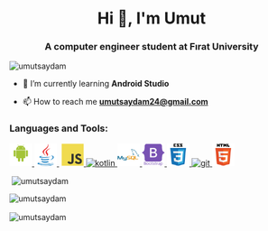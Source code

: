 <h1 align="center">Hi 👋, I'm Umut</h1>
<h3 align="center">A computer engineer student at Fırat University</h3>

<p align="left"> <img src="https://komarev.com/ghpvc/?username=umutsaydam&label=Profile%20views&color=0e75b6&style=flat" alt="umutsaydam" /> </p>

- 🌱 I’m currently learning **Android Studio**

- 📫 How to reach me **umutsaydam24@gmail.com**

<h3 align="left">Languages and Tools:</h3>
<p align="left"> 
   <a href="https://developer.android.com" target="_blank" rel="noreferrer"> 
   <img src="https://raw.githubusercontent.com/devicons/devicon/master/icons/android/android-original-wordmark.svg" alt="android" width="40" height="40"/>
   <a href="https://www.java.com" target="_blank" rel="noreferrer"> <img src="https://raw.githubusercontent.com/devicons/devicon/master/icons/java/java-original.svg" alt="java" width="40" height="40"/>&nbsp;</a> 
        <a href="https://developer.mozilla.org/en-US/docs/Web/JavaScript" target="_blank" rel="noreferrer"> <img src="https://raw.githubusercontent.com/devicons/devicon/master/icons/javascript/javascript-original.svg" alt="javascript" width="40" height="40"/> </a> <a href="https://kotlinlang.org" target="_blank" rel="noreferrer"> <img src="https://www.vectorlogo.zone/logos/kotlinlang/kotlinlang-icon.svg" alt="kotlin" width="40" height="40"/> </a>
   <a href="https://www.mysql.com/" target="_blank" rel="noreferrer"> <img src="https://raw.githubusercontent.com/devicons/devicon/master/icons/mysql/mysql-original-wordmark.svg" alt="mysql" width="40" height="40"/> </a> 
  </a> <a href="https://getbootstrap.com" target="_blank" rel="noreferrer"> <img src="https://raw.githubusercontent.com/devicons/devicon/master/icons/bootstrap/bootstrap-plain-wordmark.svg" alt="bootstrap" width="40" height="40"/> </a> <a href="https://www.w3schools.com/css/" target="_blank" rel="noreferrer"> <img src="https://raw.githubusercontent.com/devicons/devicon/master/icons/css3/css3-original-wordmark.svg" alt="css3" width="40" height="40"/> </a> <a href="https://git-scm.com/" target="_blank" rel="noreferrer"> <img src="https://www.vectorlogo.zone/logos/git-scm/git-scm-icon.svg" alt="git" width="40" height="40"/> </a> <a href="https://www.w3.org/html/" target="_blank" rel="noreferrer"> <img src="https://raw.githubusercontent.com/devicons/devicon/master/icons/html5/html5-original-wordmark.svg" alt="html5" width="40" height="40"/> </a>
</p>
<p>&nbsp;<img align="center" src="https://github-readme-stats.vercel.app/api?username=umutsaydam&show_icons=true&locale=en" alt="umutsaydam" /></p>
<p>&nbsp;<img align="left" src="https://github-readme-stats.vercel.app/api/top-langs?username=umutsaydam&show_icons=true&locale=en&layout=compact" alt="umutsaydam" /></p>
<p><img align="center" src="https://github-readme-streak-stats.herokuapp.com/?user=umutsaydam&" alt="umutsaydam" /></p>
